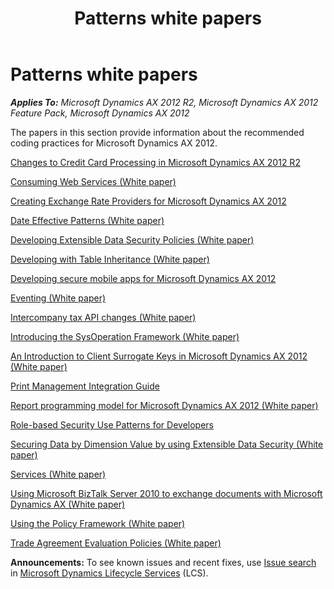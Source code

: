﻿---
title: Patterns white papers
TOCTitle: Patterns white papers
ms:assetid: 6f32fa82-2b8f-4260-91cf-142f8963d0c7
ms:mtpsurl: https://technet.microsoft.com/en-us/library/Hh272868(v=AX.60)
ms:contentKeyID: 36584392
ms.date: 04/18/2014
mtps_version: v=AX.60
---

# Patterns white papers 


_**Applies To:** Microsoft Dynamics AX 2012 R2, Microsoft Dynamics AX 2012 Feature Pack, Microsoft Dynamics AX 2012_

The papers in this section provide information about the recommended coding practices for Microsoft Dynamics AX 2012.

[Changes to Credit Card Processing in Microsoft Dynamics AX 2012 R2](changes-to-credit-card-processing-in-microsoft-dynamics-ax-2012-r2.md)

[Consuming Web Services (White paper)](consuming-web-services-white-paper.md)

[Creating Exchange Rate Providers for Microsoft Dynamics AX 2012](creating-exchange-rate-providers-for-microsoft-dynamics-ax-2012.md)

[Date Effective Patterns (White paper)](date-effective-patterns-white-paper.md)

[Developing Extensible Data Security Policies (White paper)](developing-extensible-data-security-policies-white-paper.md)

[Developing with Table Inheritance (White paper)](developing-with-table-inheritance-white-paper.md)

[Developing secure mobile apps for Microsoft Dynamics AX 2012](developing-secure-mobile-apps-for-microsoft-dynamics-ax-2012.md)

[Eventing (White paper)](eventing-white-paper.md)

[Intercompany tax API changes (White paper)](intercompany-tax-api-changes-white-paper.md)

[Introducing the SysOperation Framework (White paper)](introducing-the-sysoperation-framework-white-paper.md)

[An Introduction to Client Surrogate Keys in Microsoft Dynamics AX 2012 (White paper)](an-introduction-to-client-surrogate-keys-in-microsoft-dynamics-ax-2012-white-paper.md)

[Print Management Integration Guide](print-management-integration-guide.md)

[Report programming model for Microsoft Dynamics AX 2012 (White paper)](report-programming-model-for-microsoft-dynamics-ax-2012-white-paper.md)

[Role-based Security Use Patterns for Developers](role-based-security-use-patterns-for-developers.md)

[Securing Data by Dimension Value by using Extensible Data Security (White paper)](securing-data-by-dimension-value-by-using-extensible-data-security-white-paper.md)

[Services (White paper)](services-white-paper.md)

[Using Microsoft BizTalk Server 2010 to exchange documents with Microsoft Dynamics AX (White paper)](using-microsoft-biztalk-server-2010-to-exchange-documents-with-microsoft-dynamics-ax-white-paper.md)

[Using the Policy Framework (White paper)](using-the-policy-framework-white-paper.md)

[Trade Agreement Evaluation Policies (White paper)](trade-agreement-evaluation-policies-white-paper.md)

  
**Announcements:** To see known issues and recent fixes, use [Issue search](http://go.microsoft.com/fwlink/?linkid=389258) in [Microsoft Dynamics Lifecycle Services](http://go.microsoft.com/fwlink/?linkid=306505) (LCS).

